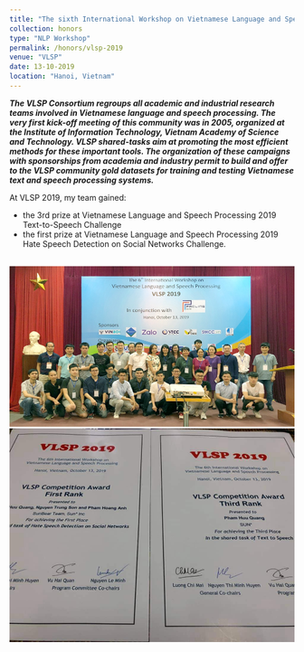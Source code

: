 ```yaml
---
title: "The sixth International Workshop on Vietnamese Language and Speech Processing"
collection: honors
type: "NLP Workshop"
permalink: /honors/vlsp-2019
venue: "VLSP"
date: 13-10-2019
location: "Hanoi, Vietnam"
---
```

***The VLSP Consortium regroups all academic and industrial research teams involved in Vietnamese language and speech processing. The very first kick-off meeting of this community was in 2005, organized at the Institute of Information Technology, Vietnam Academy of Science and Technology. VLSP shared-tasks aim at promoting the most efficient methods for these important tools. The organization of these campaigns with sponsorships from academia and industry permit to build and offer to the VLSP community gold datasets for training and testing Vietnamese text and speech processing systems.***

At VLSP 2019, my team gained:
+ the 3rd prize at Vietnamese Language and Speech Processing 2019 Text-to-Speech Challenge
+ the first prize at Vietnamese Language and Speech Processing 2019 Hate Speech Detection on Social Networks Challenge.

<br/><img src="/images/honors/vlsp-2019-1.jpg">
<br/><img src="/images/honors/vlsp-2019-1.jpeg">